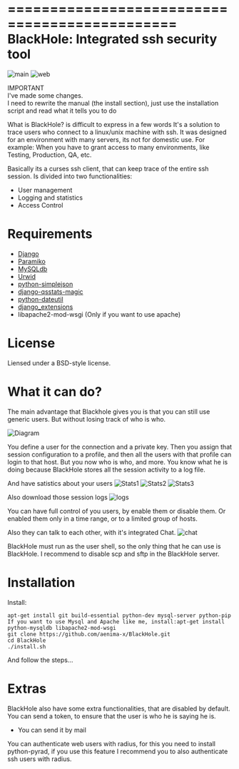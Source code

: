 ==============================================
BlackHole: Integrated ssh security tool
==============================================
![main](http://img577.imageshack.us/img577/2091/mainwindowa.png)
![web](http://img32.imageshack.us/img32/957/indexgm.png)


<dl>
  <dt>IMPORTANT</dt>
  <dt>I've made some changes.</dd>
  <dt>I need to rewrite the manual (the install section), just use the installation script and read what it tells you to do</dt>
</dl>

What is BlackHole?
is difficult to express in a few words
It's a solution to trace users who connect to a linux/unix machine with ssh.
It was designed for an environment with many servers, its not for domestic use.
For example: When you have to grant access to many environments, like Testing, Production, QA, etc.


Basically its a curses ssh client, that can keep trace of the entire ssh session.
Is divided into two functionalities:
* User management
* Logging and statistics
* Access Control

Requirements
============

* [Django](https://www.djangoproject.com/)
* [Paramiko](http://www.lag.net/paramiko/)
* [MySQLdb](http://www.lag.net/paramiko/)
* [Urwid](http://excess.org/urwid/)
* [python-simplejson](https://github.com/simplejson/simplejson)
* [django-qsstats-magic](https://bitbucket.org/kmike/django-qsstats-magic)
* [python-dateutil](http://labix.org/python-dateutil)
* [django_extensions](https://github.com/django-extensions/django-extensions)
* libapache2-mod-wsgi (Only if you want to use apache)

License
=======

Liensed under a BSD-style license.

What it can do?
==============

The main advantage that Blackhole gives you is that you can still use generic users.
But without losing track of who is who.

![Diagram](http://img717.imageshack.us/img717/371/diagramv.jpg)

You define a user for the connection and a private key.
Then you assign that session configuration to a profile, and then all the users with that profile can login to that host.
But you now who is who, and more. 
You know what he is doing because BlackHole stores all the session activity to a log file.

And have satistics about your users
![Stats1](http://img849.imageshack.us/img849/4737/logincount.png)
![Stats2](http://img33.imageshack.us/img33/9905/sourceg.png)
![Stats3](http://img29.imageshack.us/img29/2551/statska.png)

Also download those session logs
![logs](http://img534.imageshack.us/img534/6042/logsx.png)

You can have full control of you users, by enable them or disable them.
Or enabled them only in a time range, or to a limited group of hosts.

Also they can talk to each other, with it's integrated Chat.
![chat](http://img59.imageshack.us/img59/5710/chatsgk.png)

BlackHole must run as the user shell, so the only thing that he can use is BlackHole.
I recommend to disable scp and sftp in the BlackHole server.

Installation
==============

Install:
```
apt-get install git build-essential python-dev mysql-server python-pip
If you want to use Mysql and Apache like me, install:apt-get install python-mysqldb libapache2-mod-wsgi
git clone https://github.com/aenima-x/BlackHole.git
cd BlackHole
./install.sh
```
And follow the steps...


Extras
======

BlackHole also have some extra functionalities, that are disabled by default.
You can send a token, to ensure that the user is who he is saying he is.
* You can send it by mail

You can authenticate web users with radius, for this you need to install python-pyrad,
if you use this feature I recommend you to also authenticate ssh users with radius.




